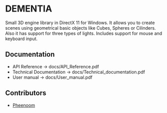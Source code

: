 # DEMENTIA

Small 3D engine library in DirectX 11 for Windows. 
It allows you to create scenes using geometrical basic objects like Cubes, Spheres or Cilinders. Also it  has support for three types of lights. Includes support for mouse and keyboard input.

## Documentation

* API Reference -> docs/API_Reference.pdf
* Technical Documentation -> docs/Technical_documentation.pdf
* User manual -> docs/User_manual.pdf 

## Contributors

* [Pheenoom](URL "https://github.com/rbagan")